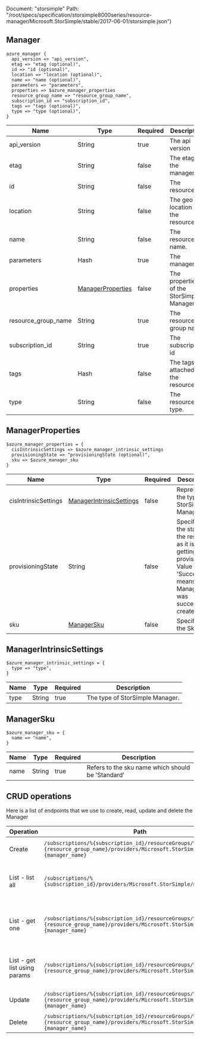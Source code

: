 Document: "storsimple"
Path: "/root/specs/specification/storsimple8000series/resource-manager/Microsoft.StorSimple/stable/2017-06-01/storsimple.json")

## Manager

```puppet
azure_manager {
  api_version => "api_version",
  etag => "etag (optional)",
  id => "id (optional)",
  location => "location (optional)",
  name => "name (optional)",
  parameters => "parameters",
  properties => $azure_manager_properties
  resource_group_name => "resource_group_name",
  subscription_id => "subscription_id",
  tags => "tags (optional)",
  type => "type (optional)",
}
```

| Name        | Type           | Required       | Description       |
| ------------- | ------------- | ------------- | ------------- |
|api_version | String | true | The api version |
|etag | String | false | The etag of the manager. |
|id | String | false | The resource ID. |
|location | String | false | The geo location of the resource. |
|name | String | false | The resource name. |
|parameters | Hash | true | The manager. |
|properties | [ManagerProperties](#managerproperties) | false | The properties of the StorSimple Manager. |
|resource_group_name | String | true | The resource group name |
|subscription_id | String | true | The subscription id |
|tags | Hash | false | The tags attached to the resource. |
|type | String | false | The resource type. |
        
## ManagerProperties

```puppet
$azure_manager_properties = {
  cisIntrinsicSettings => $azure_manager_intrinsic_settings
  provisioningState => "provisioningState (optional)",
  sku => $azure_manager_sku
}
```

| Name        | Type           | Required       | Description       |
| ------------- | ------------- | ------------- | ------------- |
|cisIntrinsicSettings | [ManagerIntrinsicSettings](#managerintrinsicsettings) | false | Represents the type of StorSimple Manager. |
|provisioningState | String | false | Specifies the state of the resource as it is getting provisioned. Value of 'Succeeded' means the Manager was successfully created. |
|sku | [ManagerSku](#managersku) | false | Specifies the Sku. |
        
## ManagerIntrinsicSettings

```puppet
$azure_manager_intrinsic_settings = {
  type => "type",
}
```

| Name        | Type           | Required       | Description       |
| ------------- | ------------- | ------------- | ------------- |
|type | String | true | The type of StorSimple Manager. |
        
## ManagerSku

```puppet
$azure_manager_sku = {
  name => "name",
}
```

| Name        | Type           | Required       | Description       |
| ------------- | ------------- | ------------- | ------------- |
|name | String | true | Refers to the sku name which should be 'Standard' |



## CRUD operations

Here is a list of endpoints that we use to create, read, update and delete the Manager

| Operation | Path | Verb | Description | OperationID |
| ------------- | ------------- | ------------- | ------------- | ------------- |
|Create|`/subscriptions/%{subscription_id}/resourceGroups/%{resource_group_name}/providers/Microsoft.StorSimple/managers/%{manager_name}`|Put|Creates or updates the manager.|Managers_CreateOrUpdate|
|List - list all|`/subscriptions/%{subscription_id}/providers/Microsoft.StorSimple/managers`|Get|Retrieves all the managers in a subscription.|Managers_List|
|List - get one|`/subscriptions/%{subscription_id}/resourceGroups/%{resource_group_name}/providers/Microsoft.StorSimple/managers/%{manager_name}`|Get|Returns the properties of the specified manager name.|Managers_Get|
|List - get list using params|`/subscriptions/%{subscription_id}/resourceGroups/%{resource_group_name}/providers/Microsoft.StorSimple/managers`|Get|Retrieves all the managers in a resource group.|Managers_ListByResourceGroup|
|Update|`/subscriptions/%{subscription_id}/resourceGroups/%{resource_group_name}/providers/Microsoft.StorSimple/managers/%{manager_name}`|Put|Creates or updates the manager.|Managers_CreateOrUpdate|
|Delete|`/subscriptions/%{subscription_id}/resourceGroups/%{resource_group_name}/providers/Microsoft.StorSimple/managers/%{manager_name}`|Delete|Deletes the manager.|Managers_Delete|